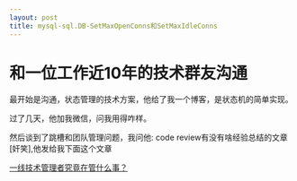 ```yaml
---
layout: post
title: mysql-sql.DB-SetMaxOpenConns和SetMaxIdleConns
---
```


# 和一位工作近10年的技术群友沟通

最开始是沟通，状态管理的技术方案，他给了我一个博客，是状态机的简单实现。

过了几天，他加我微信，问我用得咋样。

然后谈到了跳槽和团队管理问题，我问他: code review有没有啥经验总结的文章[奸笑],他发给我下面这个文章

[一线技术管理者究竟在管什么事？](https://www.cnblogs.com/xinliangcoder/p/12262523.html)